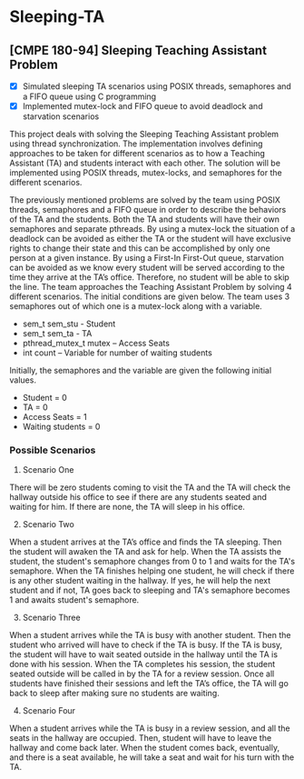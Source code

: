 # Sleeping-TA
## [CMPE 180-94] Sleeping Teaching Assistant Problem

- [x] Simulated sleeping TA scenarios using POSIX threads, semaphores and a FIFO queue using C programming
- [x] Implemented mutex-lock and FIFO queue to avoid deadlock and starvation scenarios

This project deals with solving the Sleeping Teaching Assistant problem using thread synchronization. The implementation involves defining approaches to be taken for different scenarios as to how a Teaching Assistant (TA) and students interact with each other. The solution will be implemented using POSIX threads, mutex-locks, and semaphores for the different scenarios.

The previously mentioned problems are solved by the team using POSIX threads, semaphores and a FIFO queue in order to describe the behaviors of the TA and the students. Both the TA and students will have their own semaphores and separate pthreads.
By using a mutex-lock the situation of a deadlock can be avoided as either the TA or the student will have exclusive rights to change their state and this can be accomplished by only one person at a given instance. By using a First-In First-Out queue, starvation can be avoided as we know every student will be served according to the time they arrive at the TA’s office. Therefore, no student will be able to skip the line.
The team approaches the Teaching Assistant Problem by solving 4 different scenarios. The initial conditions are given below.
The team uses 3 semaphores out of which one is a mutex-lock along with a variable.
- sem_t sem_stu - Student
- sem_t sem_ta - TA
- pthread_mutex_t mutex – Access Seats
- int count – Variable for number of waiting students

Initially, the semaphores and the variable are given the following initial values.
- Student = 0
- TA = 0
- Access Seats = 1
- Waiting students = 0

### Possible Scenarios

1. Scenario One

There will be zero students coming to visit the TA and the TA will check the hallway outside his office to see if there are any students seated and waiting for him. If there are none, the TA will sleep in his office.

2. Scenario Two

When a student arrives at the TA’s office and finds the TA sleeping. Then the student will awaken the TA and ask for help. When the TA assists the student, the student's semaphore changes from 0 to 1 and waits for the TA's semaphore. When the TA finishes helping one student, he will check if there is any other student waiting in the hallway. If yes, he will help the next student and if not, TA goes back to sleeping and TA's semaphore becomes 1 and awaits student's semaphore.

3. Scenario Three

When a student arrives while the TA is busy with another student. Then the student who arrived will have to check if the TA is busy. If the TA is busy, the student will have to wait seated outside in the hallway until the TA is done with his session. When the TA completes his session, the student seated outside will be called in by the TA for a review session. Once all students have finished their sessions and left the TA’s office, the TA will go back to sleep after making sure no students are waiting.

4. Scenario Four

When a student arrives while the TA is busy in a review session, and all the seats in the hallway are occupied. Then, student will have to leave the hallway and come back later. When the student comes back, eventually, and there is a seat available, he will take a seat and wait for his turn with the TA.

